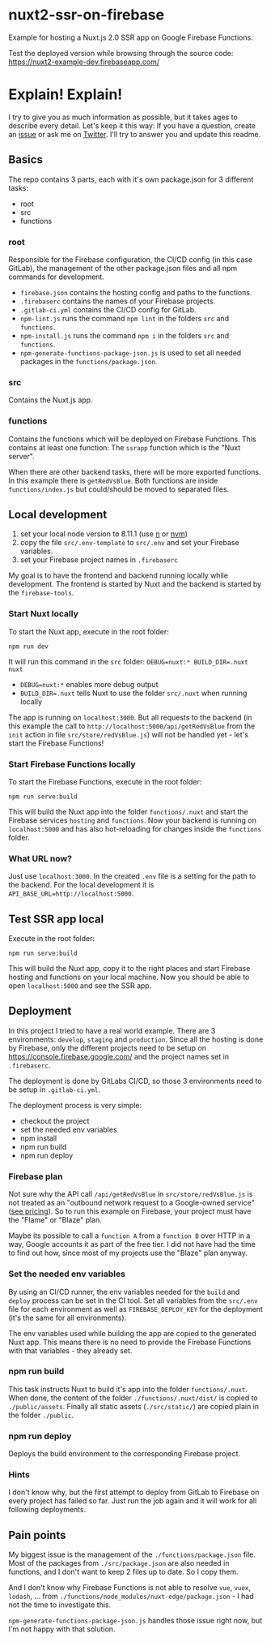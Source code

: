 # nuxt2-ssr-on-firebase
Example for hosting a Nuxt.js 2.0 SSR app on Google Firebase Functions.

Test the deployed version while browsing through the source code: https://nuxt2-example-dev.firebaseapp.com/


# Explain! Explain!

I try to give you as much information as possible, but it takes ages to describe every detail.
Let's keep it this way: If you have a question, create an 
[issue](https://github.com/webcore-it/nuxt2-ssr-on-firebase/issues) or ask 
me on [Twitter](https://twitter.com/WebCoreIT). I'll try to answer you and update this readme.


## Basics

The repo contains 3 parts, each with it's own package.json for 3 different tasks:

- root
- src
- functions


### root

Responsible for the Firebase configuration, the CI/CD config (in this case GitLab), 
the management of the other package.json files and all npm commands for development.

- `firebase.json` contains the hosting config and paths to the functions.
- `.firebaserc` contains the names of your Firebase projects.
- `.gitlab-ci.yml` contains the CI/CD config for GitLab.
- `npm-lint.js` runs the command `npm lint` in the folders `src` and `functions`.
- `npm-install.js` runs the command `npm i` in the folders `src` and `functions`.
- `npm-generate-functions-package-json.js` is used to set all needed packages in the `functions/package.json`.


### src

Contains the Nuxt.js app.


### functions

Contains the functions which will be deployed on Firebase Functions. This contains at least one 
function: The `ssrapp` function which is the "Nuxt server".

When there are other backend tasks, there will be more exported functions. In this example there
is `getRedVsBlue`. Both functions are inside `functions/index.js` but could/should be moved to 
separated files.

 
## Local development

1. set your local node version to 8.11.1 (use [n](https://www.npmjs.com/package/n) or [nvm](https://github.com/creationix/nvm))
1. copy the file `src/.env-template` to `src/.env` and set your Firebase variables.
1. set your Firebase project names in `.firebaserc`

My goal is to have the frontend and backend running locally while development. The frontend is 
started by Nuxt and the backend is started by the `firebase-tools`.  


### Start Nuxt locally

To start the Nuxt app, execute in the root folder:
```$bash
npm run dev
```

It will run this command in the `src` folder: `DEBUG=nuxt:* BUILD_DIR=.nuxt nuxt`
- `DEBUG=nuxt:*` enables more debug output 
- `BUILD_DIR=.nuxt` tells Nuxt to use the folder `src/.nuxt` when running locally

The app is running on `localhost:3000`. But all requests to the backend (in this 
example the call to `http://localhost:5000/api/getRedVsBlue` from the `init` action 
in file `src/store/redVsBlue.js`) will not be handled yet - let's start the Firebase 
Functions!


### Start Firebase Functions locally

To start the Firebase Functions, execute in the root folder:
```$bash
npm run serve:build
```

This will build the Nuxt app into the folder `functions/.nuxt` and start the Firebase services
`hosting` and `functions`. Now your backend is running on `localhost:5000` and has 
also hot-reloading for changes inside the `functions` folder.


### What URL now?

Just use `localhost:3000`. In the created `.env` file is a setting for the path to the backend. 
For the local development it is `API_BASE_URL=http://localhost:5000`. 


## Test SSR app local

Execute in the root folder:
```$bash
npm run serve:build
```

This will build the Nuxt app, copy it to the right places and start Firebase hosting and 
functions on your local machine. Now you should be able to open `localhost:5000` and see
the SSR app.


## Deployment

In this project I tried to have a real world example. There are 3 environments: 
`develop`, `staging` and `production`. Since all the hosting is done by Firebase, only 
the different projects need to be setup on https://console.firebase.google.com/ and 
the project names set in `.firebaserc`. 

The deployment is done by GitLabs CI/CD, so those 3 environments need to be setup in `.gitlab-ci.yml`.

The deployment process is very simple:
- checkout the project
- set the needed env variables
- npm install
- npm run build
- npm run deploy


### Firebase plan

Not sure why the API call `/api/getRedVsBlue` in `src/store/redVsBlue.js` is not treated as an
"outbound network request to a Google-owned service" ([see pricing](https://cloud.google.com/functions/pricing?authuser=1#networking)).
So to run this example on Firebase, your project must have the "Flame" or "Blaze" plan.

Maybe its possible to call a `function A` from a `function B` over HTTP in a way, Google 
accounts it as part of the free tier. I did not have had the time to find out how, since
most of my projects use the "Blaze" plan anyway.
  

### Set the needed env variables

By using an CI/CD runner, the env variables needed for the `build` and `deploy` process
can be set in the CI tool. Set all variables from the `src/.env` file for each 
environment as well as `FIREBASE_DEPLOY_KEY` for the deployment (it's the same for all environments).

The env variables used while building the app are copied to the generated Nuxt app. This means there
is no need to provide the Firebase Functions with that variables - they already set.


### npm run build

This task instructs Nuxt to build it's app into the folder `functions/.nuxt`. When done, the content 
of the folder `./functions/.nuxt/dist/` is copied to `./public/assets`. Finally all static assets 
(`./src/static/`) are copied plain in the folder `./public`.   
  
  
### npm run deploy

Deploys the build environment to the corresponding Firebase project.


### Hints
I don't know why, but the first attempt to deploy from GitLab to Firebase on every project 
has failed so far. Just run the job again and it will work for all following deployments. 


## Pain points

My biggest issue is the management of the `./functions/package.json` file. Most of the packages 
from `./src/package.json` are also needed in functions, and I don't want to keep 2 files up to date.
So I copy them.

And I don't know why Firebase Functions is not able to resolve `vue`, `vuex`, `lodash`, ... from 
`./functions/node_modules/nuxt-edge/package.json` - I had not the time to investigate this.

`npm-generate-functions-package-json.js` handles those issue right now, but I'm not happy with that
solution.
